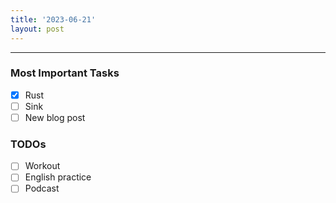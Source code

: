 ```yaml
---
title: '2023-06-21'
layout: post
---
```


---

### Most Important Tasks

- [x] Rust
- [ ] Sink
- [ ] New blog post

### TODOs

- [ ] Workout
- [ ] English practice
- [ ] Podcast
